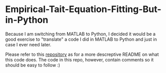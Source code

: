 # Empirical-Tait-Equation-Fitting-But-in-Python
Because I am switching from MATLAB to Python, I decided it would be a good exercise to "translate" a code I did in MATLAB to Python and just in case I ever need later.

Please refer to this [repository](https://github.com/Hussain1/Empirical-Tait-Equation-Fitting) as for a more descreptive README on what this code does. The code in this repo, however, contain comments so it should be easy to follow :)
